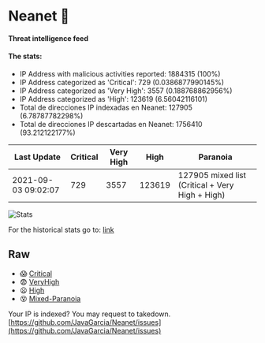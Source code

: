 # Neanet :hocho:
#### Threat intelligence feed
#### The stats:

- IP Address with malicious activities reported: 1884315 (100%)
- IP Address categorized as 'Critical':  729 (0.0386877990145%)
- IP Address categorized as 'Very High':  3557 (0.188768862956%)
- IP Address categorized as 'High':  123619 (6.56042116101)
- Total de direcciones IP indexadas en Neanet:  127905 (6.78787782298%)
- Total de direcciones IP descartadas en Neanet:  1756410 (93.212122177%)

| Last Update | Critical | Very High | High | Paranoia |
| --- | --- | --- | --- | --- |
| 2021-09-03 09:02:07 | 729 | 3557 | 123619 | 127905 mixed list (Critical + Very High + High)|

![Stats](https://docs.google.com/spreadsheets/d/e/2PACX-1vSnaNMIXVabIpDJjufMlzH7poXnshF3mgd8Is1g9ytUEzVsP5my4Trn8f-xkoLLQ38xpL3HtmUexLo6/pubchart?oid=501124687&format=image)

For the historical stats go to: [link](/stats.csv)
## Raw
- :scream: [Critical](https://raw.githubusercontent.com/JavaGarcia/Neanet/master/blacklists/neanet_critical.txt)
- :fearful: [VeryHigh](https://raw.githubusercontent.com/JavaGarcia/Neanet/master/blacklists/neanet_veryHigh.txtt)
- :frowning: [High](https://raw.githubusercontent.com/JavaGarcia/Neanet/master/blacklists/neanet_high.txt)
- :dizzy_face: [Mixed-Paranoia](https://raw.githubusercontent.com/JavaGarcia/Neanet/master/blacklists/neanet_all.txt)


Your IP is indexed? You may request to takedown. [https://github.com/JavaGarcia/Neanet/issues](https://github.com/JavaGarcia/Neanet/issues)






















































































































































































































































































































































































































































































































































































































































































































































































































































































































































































































































































































































































































































































































































































































































































































































































































































































































































































































































































































































































































































































































































































































































































































































































































































































































































































































































































































































































































































































































































































































































































































































































































































































































































































































































































































































































































































































































































































































































































































































































































































































































































































































































































































































































































































































































































































































































































































































































































































































































































































































































































































































































































































































































































































































































































































































































































































































































































































































































































































































































































































































































































































































































































































































































































































































































































































































































































































































































































































































































































































































































































































































































































































































































































































































































































































































































































































































































































































































































































































































































































































































































































































































































































































































































































































































































































































































































































